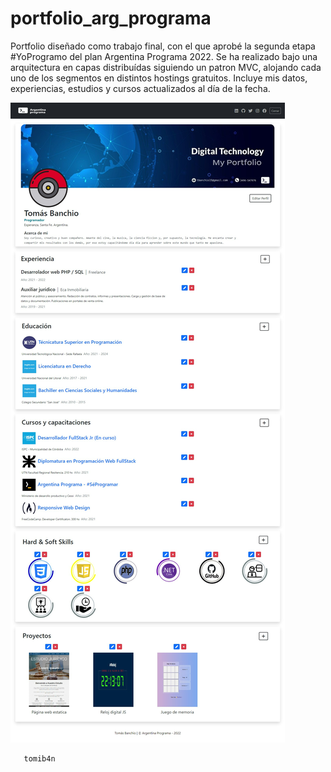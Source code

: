 # portfolio_arg_programa
Portfolio diseñado como trabajo final, con el que aprobé la segunda etapa #YoProgramo del plan Argentina Programa 2022.
Se ha realizado bajo una arquitectura en capas distribuídas siguiendo un patron MVC, alojando cada uno de los segmentos en distintos hostings gratuitos.
Incluye mis datos, experiencias, estudios y cursos actualizados al día de la fecha. 

<img src="./portfolio.png">





       tomib4n
